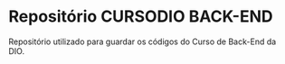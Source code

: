 # Repositório CURSODIO BACK-END
Repositório utilizado para guardar os códigos do Curso de Back-End da DIO.